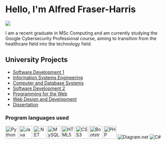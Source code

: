 # Hello, I'm Alfred Fraser-Harris
<a href="https://www.linkedin.com/in/alfred-michinori-fraser-harris-1900a741/"><img src="https://img.shields.io/badge/-LinkedIn-0072b1?&style=for-the-badge&logo=linkedin&logoColor=white" /></a>

I am a recent graduate in MSc Computing and am currently studying the Google Cybersecurity Professional course, aiming to transition from the healthcare field into the technology field.

## University Projects
- <a href="https://github.com/alfredfh/software-development-1">Software Development 1</a>
- <a href="https://github.com/alfredfh/Information-Systems-Engineering">Information Systems Engineering</a>
- <a href="https://github.com/alfredfh/Computer-and-Database-Systems">Computer and Database Systems</a>
- <a href="https://github.com/alfredfh/Software-Development-2">Software Development 2</a>
- <a href="https://github.com/alfredfh/Programming-for-the-Web">Programming for the Web</a>
- <a href="https://github.com/alfredfh/Web-Design-and-Development">Web Design and Development</a>
- <a href="https://github.com/alfredfh/Masters-Dissertation">Dissertation</a>

### Program languages used

<img src="https://img.icons8.com/color/48/000000/python.png" alt="Python logo" width="40"/> <img src="https://img.icons8.com/color/48/000000/java-coffee-cup-logo.png" alt="Java logo" width="40"/> <img src="https://dotnet.microsoft.com/blob-assets/images/dotnet-icons/square.png" alt=".NET logo" width="40"/> <img src="https://img.icons8.com/color/48/000000/mysql-logo.png" alt="MySQL logo" width="40"/>  <img src="https://img.icons8.com/color/48/000000/html-5.png" alt="HTML5 logo" width="40"/> <img src="https://img.icons8.com/color/48/000000/css3.png" alt="CSS3 logo" width="40"/> <img src="https://img.icons8.com/ios-filled/50/000000/bootstrap.png" alt="Bootstrap logo" width="40"/> <img src="https://img.icons8.com/color/48/000000/php.png" alt="PHP logo" width="40"/> ![Diagram.net](https://img.shields.io/badge/Diagram.net-00B2A9?style=for-the-badge&logo=diagram&logoColor=white) ![C#](https://img.shields.io/badge/C%23-239120?style=for-the-badge&logo=c-sharp&logoColor=white)












